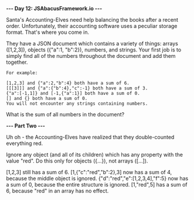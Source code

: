 **--- Day 12: JSAbacusFramework.io ---**

Santa's Accounting-Elves need help balancing the books after a recent order. Unfortunately, their accounting software
uses a peculiar storage format. That's where you come in.

They have a JSON document which contains a variety of things: arrays ([1,2,3]), objects ({"a":1, "b":2}), numbers,
and strings. Your first job is to simply find all of the numbers throughout the document and add them together.

```
For example:

[1,2,3] and {"a":2,"b":4} both have a sum of 6.
[[[3]]] and {"a":{"b":4},"c":-1} both have a sum of 3.
{"a":[-1,1]} and [-1,{"a":1}] both have a sum of 0.
[] and {} both have a sum of 0.
You will not encounter any strings containing numbers.
```

What is the sum of all numbers in the document?

**--- Part Two ---**

Uh oh - the Accounting-Elves have realized that they double-counted everything red.

Ignore any object (and all of its children) which has any property with the value "red". Do this only for
objects ({...}), not arrays ([...]).

[1,2,3] still has a sum of 6.
[1,{"c":"red","b":2},3] now has a sum of 4, because the middle object is ignored.
{"d":"red","e":[1,2,3,4],"f":5} now has a sum of 0, because the entire structure is ignored.
[1,"red",5] has a sum of 6, because "red" in an array has no effect.